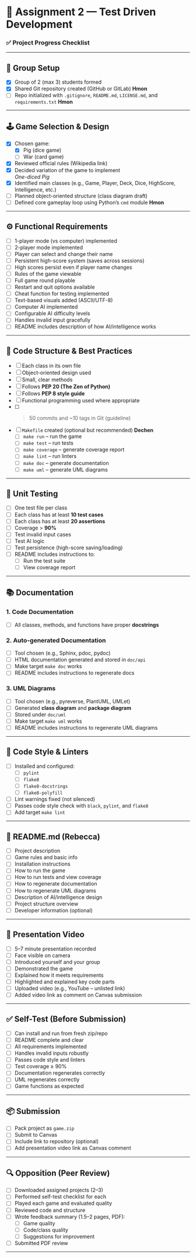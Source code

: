 # 🧾 Assignment 2 — Test Driven Development

### ✅ Project Progress Checklist

---

## 👥 Group Setup

- [x] Group of 2 (max 3) students formed
- [x] Shared Git repository created (GitHub or GitLab) **Hmon**
- [ ] Repo initialized with `.gitignore`, `README.md`, `LICENSE.md`, and `requirements.txt` **Hmon**

---

## 🕹️ Game Selection & Design

- [x] Chosen game:
  - [x] Pig (dice game)
  - [ ] War (card game)
- [x] Reviewed official rules (Wikipedia link)
- [x] Decided variation of the game to implement  
       _One-diced Pig_
- [x] Identified main classes (e.g., Game, Player, Deck, Dice, HighScore, Intelligence, etc.)
- [ ] Planned object-oriented structure (class diagram draft)
- [ ] Defined core gameplay loop using Python’s `cmd` module **Hmon**

---

## ⚙️ Functional Requirements

- [ ] 1-player mode (vs computer) implemented
- [ ] 2-player mode implemented
- [ ] Player can select and change their name
- [ ] Persistent high-score system (saves across sessions)
- [ ] High scores persist even if player name changes
- [ ] Rules of the game viewable
- [ ] Full game round playable
- [ ] Restart and quit options available
- [ ] Cheat function for testing implemented
- [ ] Text-based visuals added (ASCII/UTF-8)
- [ ] Computer AI implemented
- [ ] Configurable AI difficulty levels
- [ ] Handles invalid input gracefully
- [ ] README includes description of how AI/intelligence works

---

## 🧱 Code Structure & Best Practices

- [ ] Each class in its own file
- [ ] Object-oriented design used
- [ ] Small, clear methods
- [ ] Follows **PEP 20 (The Zen of Python)**
- [ ] Follows **PEP 8 style guide**
- [ ] Functional programming used where appropriate
- [ ] > 50 commits and ~10 tags in Git (guideline)
- [ ] `Makefile` created (optional but recommended) **Dechen**
  - [ ] `make run` – run the game
  - [ ] `make test` – run tests
  - [ ] `make coverage` – generate coverage report
  - [ ] `make lint` – run linters
  - [ ] `make doc` – generate documentation
  - [ ] `make uml` – generate UML diagrams

---

## 🧪 Unit Testing

- [ ] One test file per class
- [ ] Each class has at least **10 test cases**
- [ ] Each class has at least **20 assertions**
- [ ] Coverage > **90%**
- [ ] Test invalid input cases
- [ ] Test AI logic
- [ ] Test persistence (high-score saving/loading)
- [ ] README includes instructions to:
  - [ ] Run the test suite
  - [ ] View coverage report

---

## 📚 Documentation

### 1. Code Documentation

- [ ] All classes, methods, and functions have proper **docstrings**

### 2. Auto-generated Documentation

- [ ] Tool chosen (e.g., Sphinx, pdoc, pydoc)
- [ ] HTML documentation generated and stored in `doc/api`
- [ ] Make target `make doc` works
- [ ] README includes instructions to regenerate docs

### 3. UML Diagrams

- [ ] Tool chosen (e.g., pyreverse, PlantUML, UMLet)
- [ ] Generated **class diagram** and **package diagram**
- [ ] Stored under `doc/uml`
- [ ] Make target `make uml` works
- [ ] README includes instructions to regenerate UML diagrams

---

## 🧹 Code Style & Linters

- [ ] Installed and configured:
  - [ ] `pylint`
  - [ ] `flake8`
  - [ ] `flake8-docstrings`
  - [ ] `flake8-polyfill`
- [ ] Lint warnings fixed (not silenced)
- [ ] Passes code style check with `black`, `pylint`, and `flake8`
- [ ] Add target `make lint`

---

## 📝 README.md (Rebecca)

- [ ] Project description
- [ ] Game rules and basic info
- [ ] Installation instructions
- [ ] How to run the game
- [ ] How to run tests and view coverage
- [ ] How to regenerate documentation
- [ ] How to regenerate UML diagrams
- [ ] Description of AI/intelligence design
- [ ] Project structure overview
- [ ] Developer information (optional)

---

## 🎥 Presentation Video

- [ ] 5–7 minute presentation recorded
- [ ] Face visible on camera
- [ ] Introduced yourself and your group
- [ ] Demonstrated the game
- [ ] Explained how it meets requirements
- [ ] Highlighted and explained key code parts
- [ ] Uploaded video (e.g., YouTube – unlisted link)
- [ ] Added video link as comment on Canvas submission

---

## ✅ Self-Test (Before Submission)

- [ ] Can install and run from fresh zip/repo
- [ ] README complete and clear
- [ ] All requirements implemented
- [ ] Handles invalid inputs robustly
- [ ] Passes code style and linters
- [ ] Test coverage ≥ 90%
- [ ] Documentation regenerates correctly
- [ ] UML regenerates correctly
- [ ] Game functions as expected

---

## 📦 Submission

- [ ] Pack project as `game.zip`
- [ ] Submit to Canvas
- [ ] Include link to repository (optional)
- [ ] Add presentation video link as Canvas comment

---

## 🔍 Opposition (Peer Review)

- [ ] Downloaded assigned projects (2–3)
- [ ] Performed self-test checklist for each
- [ ] Played each game and evaluated quality
- [ ] Reviewed code and structure
- [ ] Wrote feedback summary (1.5–2 pages, PDF):
  - [ ] Game quality
  - [ ] Code/class quality
  - [ ] Suggestions for improvement
- [ ] Submitted PDF review

---
